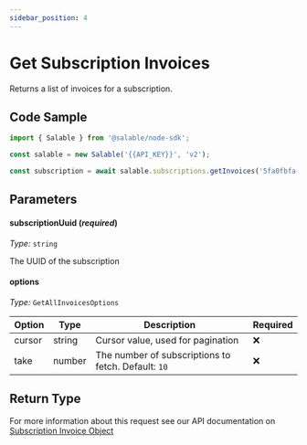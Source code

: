 ```yaml
---
sidebar_position: 4
---
```


# Get Subscription Invoices

Returns a list of invoices for a subscription.

## Code Sample

```typescript
import { Salable } from '@salable/node-sdk';

const salable = new Salable('{{API_KEY}}', 'v2');

const subscription = await salable.subscriptions.getInvoices('5fa0fbfa-5fbf-4fee-b286-ed1cb25379f9');
```

## Parameters

#### subscriptionUuid (_required_)

_Type:_ `string`

The UUID of the subscription

#### options

_Type:_ `GetAllInvoicesOptions`

| Option      | Type   | Description                                         | Required |
|-------------|--------|-----------------------------------------------------| -------- |
| cursor      | string | Cursor value, used for pagination                   | ❌       |
| take        | number | The number of subscriptions to fetch. Default: `10` | ❌       |

## Return Type

For more information about this request see our API documentation on [Subscription Invoice Object](https://docs.salable.app/api/v2#tag/Subscriptions/operation/getSubscriptionInvoices)
